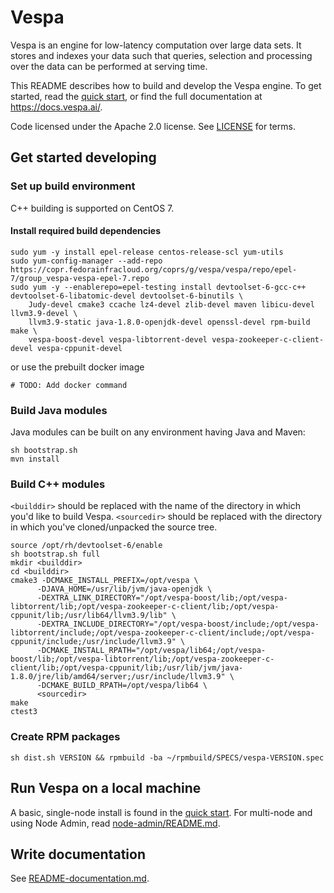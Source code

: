 # Vespa
Vespa is an engine for low-latency computation over large data sets.
It stores and indexes your data such that queries, selection and processing over the
data can be performed at serving time.

This README describes how to build and develop the Vespa engine. To get started, read the
[quick start](https://docs.vespa.ai/documentation/vespa-quick-start.html), or find the full
documentation at https://docs.vespa.ai/.

Code licensed under the Apache 2.0 license. See [LICENSE](LICENSE) for terms.

## Get started developing

### Set up build environment
C++ building is supported on CentOS 7.

#### Install required build dependencies
    sudo yum -y install epel-release centos-release-scl yum-utils
    sudo yum-config-manager --add-repo https://copr.fedorainfracloud.org/coprs/g/vespa/vespa/repo/epel-7/group_vespa-vespa-epel-7.repo
    sudo yum -y --enablerepo=epel-testing install devtoolset-6-gcc-c++ devtoolset-6-libatomic-devel devtoolset-6-binutils \
        Judy-devel cmake3 ccache lz4-devel zlib-devel maven libicu-devel llvm3.9-devel \
        llvm3.9-static java-1.8.0-openjdk-devel openssl-devel rpm-build make \
        vespa-boost-devel vespa-libtorrent-devel vespa-zookeeper-c-client-devel vespa-cppunit-devel
or use the prebuilt docker image

    # TODO: Add docker command

### Build Java modules
Java modules can be built on any environment having Java and Maven:

    sh bootstrap.sh
    mvn install

### Build C++ modules
`<builddir>` should be replaced with the name of the directory in which you'd like to build Vespa. `<sourcedir>` should be replaced with the directory in which you've cloned/unpacked the source tree.

    source /opt/rh/devtoolset-6/enable
    sh bootstrap.sh full
    mkdir <builddir>
    cd <builddir>
    cmake3 -DCMAKE_INSTALL_PREFIX=/opt/vespa \
          -DJAVA_HOME=/usr/lib/jvm/java-openjdk \
          -DEXTRA_LINK_DIRECTORY="/opt/vespa-boost/lib;/opt/vespa-libtorrent/lib;/opt/vespa-zookeeper-c-client/lib;/opt/vespa-cppunit/lib;/usr/lib64/llvm3.9/lib" \
          -DEXTRA_INCLUDE_DIRECTORY="/opt/vespa-boost/include;/opt/vespa-libtorrent/include;/opt/vespa-zookeeper-c-client/include;/opt/vespa-cppunit/include;/usr/include/llvm3.9" \
          -DCMAKE_INSTALL_RPATH="/opt/vespa/lib64;/opt/vespa-boost/lib;/opt/vespa-libtorrent/lib;/opt/vespa-zookeeper-c-client/lib;/opt/vespa-cppunit/lib;/usr/lib/jvm/java-1.8.0/jre/lib/amd64/server;/usr/include/llvm3.9" \
          -DCMAKE_BUILD_RPATH=/opt/vespa/lib64 \
          <sourcedir>
    make
    ctest3

### Create RPM packages
    sh dist.sh VERSION && rpmbuild -ba ~/rpmbuild/SPECS/vespa-VERSION.spec


## Run Vespa on a local machine
A basic, single-node install is found in the 
[quick start](https://docs.vespa.ai/documentation/vespa-quick-start.html).
For multi-node and using Node Admin, read [node-admin/README.md](node-admin/README.md).

## Write documentation
See [README-documentation.md](README-documentation.md).
